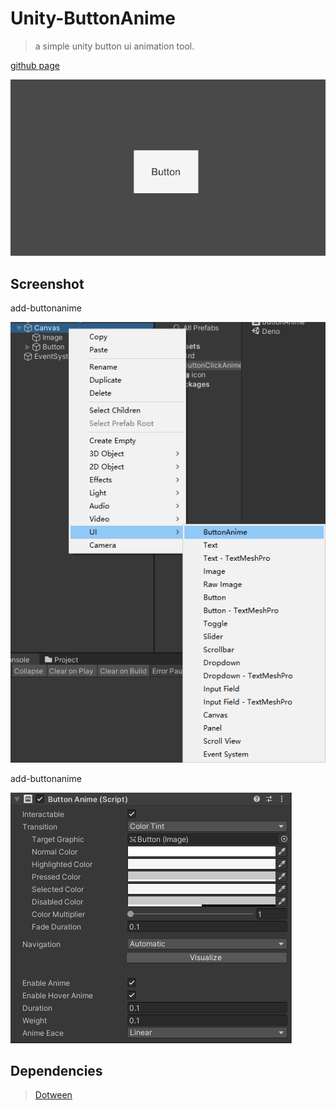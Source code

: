 <!--
 * @Descripttion: 
 * @version: 
 * @Author: risu
 * @Date: 2021-08-17 16:18:19
 * @LastEditors: risu
 * @LastEditTime: 2021-08-17 16:45:18
-->
# Unity-ButtonAnime
> a simple unity button ui animation tool.
  
[github page](https://github.com/lisonghappy/Unity-ButtonAnime)
 
<img src="https://github.com/lisonghappy/Unity-ButtonAnime/blob/main/Img/button_anime.gif" alt="Demo anime" /> 
 

## Screenshot

add-buttonanime 

![add-buttonanime](https://github.com/lisonghappy/Unity-ButtonAnime/blob/main/Img/img-add-buttonanime.png) 

add-buttonanime 

![position anime prop](https://github.com/lisonghappy/Unity-ButtonAnime/blob/main/Img/img-buttonanime-componnet.png) 

 
## Dependencies

> [Dotween](https://github.com/Demigiant/dotween)
 
